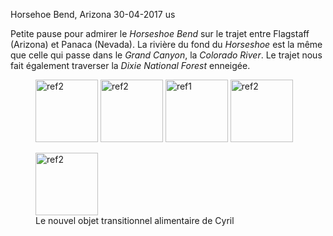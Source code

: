 Horsehoe Bend, Arizona
30-04-2017
us

Petite pause pour admirer le *Horseshoe Bend* sur le trajet entre Flagstaff (Arizona) et Panaca (Nevada). La rivière du fond du *Horseshoe* est la même que celle qui passe dans le *Grand Canyon*, la *Colorado River*. Le trajet nous fait également traverser la *Dixie National Forest* enneigée.

<figure>
  <img src='{{ imgThumb "1.jpg"}}' data-image-opened='{{img "1.jpg" }}' class="image" alt="ref2" style="width:100px"/>
  <img src='{{ imgThumb "2.jpg"}}' data-image-opened='{{img "2.jpg" }}' class="image" alt="ref2" style="width:100px"/>
  <img src='{{ imgThumb "3.jpg"}}' data-image-opened='{{img "3.jpg" }}' class="image" alt="ref1" style="width:100px"/>
  <img src='{{ imgThumb "4.jpg"}}' data-image-opened='{{img "4.jpg" }}' class="image" alt="ref2" style="width:100px"/>
</figure>
  
  
<figure>
  <img src='{{ imgThumb "5.jpg"}}' data-image-opened='{{img "5.jpg" }}' class="image" alt="ref2" style="width:100px"/>
<figcaption>Le nouvel objet transitionnel alimentaire de Cyril</figcaption>
</figure>
